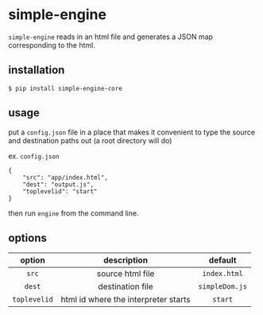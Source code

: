 # simple-engine

`simple-engine` reads in an html file and generates a JSON map corresponding to the html.

## installation

`$ pip install simple-engine-core`

## usage

put a `config.json` file in a place that makes it convenient to type the source and destination paths out (a root
directory will do)

ex. `config.json`

    {
        "src": "app/index.html",
        "dest": "output.js",
        "toplevelid": "start"
    }

then run `engine` from the command line.

## options

| option | description | default |
| :----: | :---------: | :----: |
| `src` | source html file | `index.html` |
| `dest` | destination file | `simpleDom.js` |
| `toplevelid` | html id where the interpreter starts | `start` |

